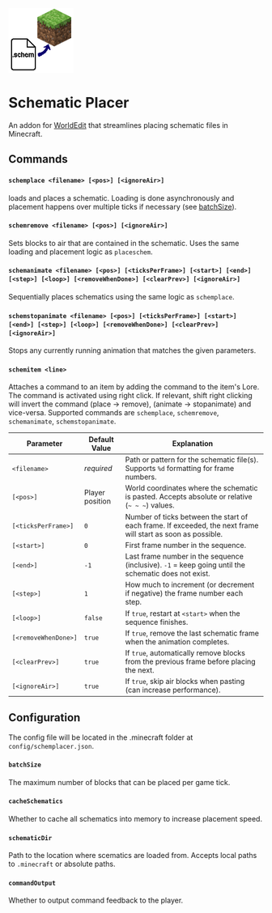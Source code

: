 ![icon](./src/main/resources/assets/schemplacer/icon.png)

# Schematic Placer
An addon for [WorldEdit](https://enginehub.org/worldedit) that streamlines placing schematic files in Minecraft.

## Commands
#### `schemplace <filename> [<pos>] [<ignoreAir>]` 
loads and places a schematic. Loading is done asynchronously and placement happens over multiple ticks if necessary (see [batchSize](#batchSize)).
#### `schemremove <filename> [<pos>] [<ignoreAir>]` 
Sets blocks to air that are contained in the schematic. Uses the same loading and placement logic as `placeschem`.
#### `schemanimate <filename> [<pos>] [<ticksPerFrame>] [<start>] [<end>] [<step>] [<loop>] [<removeWhenDone>] [<clearPrev>] [<ignoreAir>]`
Sequentially places schematics using the same logic as `schemplace`.
#### `schemstopanimate <filename> [<pos>] [<ticksPerFrame>] [<start>] [<end>] [<step>] [<loop>] [<removeWhenDone>] [<clearPrev>] [<ignoreAir>]`
Stops any currently running animation that matches the given parameters.
#### `schemitem <line>` 
Attaches a command to an item by adding the command to the item's Lore. The command is activated using right click. If relevant, shift right clicking will invert the command (place -> remove), (animate -> stopanimate) and vice-versa. Supported commands are `schemplace`, `schemremove`, `schemanimate`, `schemstopanimate`.

| Parameter            | Default Value   | Explanation |
|----------------------|-----------------|-------------|
| `<filename>`         | *required*      | Path or pattern for the schematic file(s). Supports `%d` formatting for frame numbers. |
| `[<pos>]`            | Player position | World coordinates where the schematic is pasted. Accepts absolute or relative (`~ ~ ~`) values. |
| `[<ticksPerFrame>]`  | `0`             | Number of ticks between the start of each frame. If exceeded, the next frame will start as soon as possible. |
| `[<start>]`          | `0`             | First frame number in the sequence. |
| `[<end>]`            | `-1`            | Last frame number in the sequence (inclusive). `-1` = keep going until the schematic does not exist. |
| `[<step>]`           | `1`             | How much to increment (or decrement if negative) the frame number each step. |
| `[<loop>]`           | `false`         | If `true`, restart at `<start>` when the sequence finishes. |
| `[<removeWhenDone>]` | `true`          | If `true`, remove the last schematic frame when the animation completes. |
| `[<clearPrev>]`      | `true`          | If `true`, automatically remove blocks from the previous frame before placing the next. |
| `[<ignoreAir>]`      | `true`          | If `true`, skip air blocks when pasting (can increase performance). |

## Configuration

The config file will be located in the .minecraft folder at `config/schemplacer.json`.
#### `batchSize`
The maximum number of blocks that can be placed per game tick.

#### `cacheSchematics`
Whether to cache all schematics into memory to increase placement speed.

#### `schematicDir`
Path to the location where scematics are loaded from. Accepts local paths to `.minecraft` or absolute paths.

#### `commandOutput`
Whether to output command feedback to the player.
